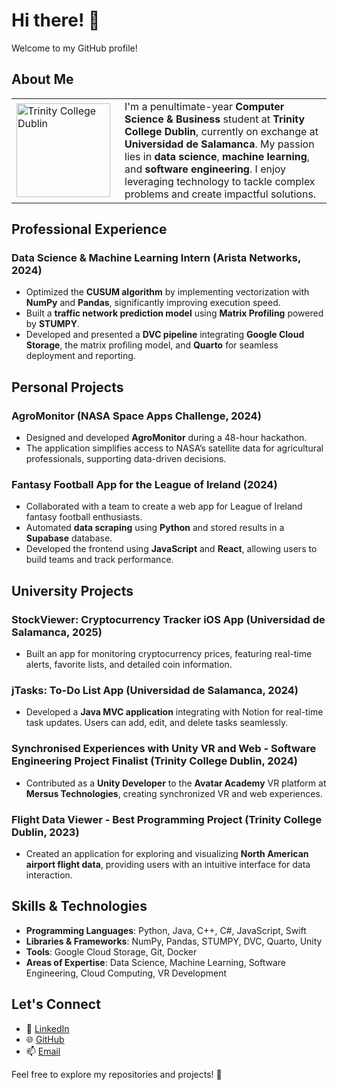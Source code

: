 # Hi there! 👋  
Welcome to my GitHub profile!  

## About Me

<table style="border-collapse: collapse; width: 100%;">
  <tr>
    <td style="padding-right: 15px; border: none;"><img src="https://yt3.googleusercontent.com/ytc/AIdro_nH7qFB7HgTxCxOt1LFqPYoL9iJR43eowDurL8ZaSNso34=s900-c-k-c0x00ffffff-no-rj" alt="Trinity College Dublin" width="150"/></td>
    <td style="border: none;">I'm a penultimate-year <strong>Computer Science & Business</strong> student at <strong>Trinity College Dublin</strong>, currently on exchange at <strong>Universidad de Salamanca</strong>. My passion lies in <strong>data science</strong>, <strong>machine learning</strong>, and <strong>software engineering</strong>. I enjoy leveraging technology to tackle complex problems and create impactful solutions.</td>
  </tr>
</table>


## Professional Experience  

### **Data Science & Machine Learning Intern** (**Arista Networks**, 2024)  
- Optimized the **CUSUM algorithm** by implementing vectorization with **NumPy** and **Pandas**, significantly improving execution speed.  
- Built a **traffic network prediction model** using **Matrix Profiling** powered by **STUMPY**.  
- Developed and presented a **DVC pipeline** integrating **Google Cloud Storage**, the matrix profiling model, and **Quarto** for seamless deployment and reporting.  

## Personal Projects  

### **AgroMonitor** (NASA Space Apps Challenge, 2024)  
- Designed and developed **AgroMonitor** during a 48-hour hackathon.  
- The application simplifies access to NASA’s satellite data for agricultural professionals, supporting data-driven decisions.  

### **Fantasy Football App for the League of Ireland** (2024)  
- Collaborated with a team to create a web app for League of Ireland fantasy football enthusiasts.  
- Automated **data scraping** using **Python** and stored results in a **Supabase** database.  
- Developed the frontend using **JavaScript** and **React**, allowing users to build teams and track performance.  

## University Projects  

### **StockViewer: Cryptocurrency Tracker iOS App** (**Universidad de Salamanca**, 2025)  
- Built an app for monitoring cryptocurrency prices, featuring real-time alerts, favorite lists, and detailed coin information.  

### **jTasks: To-Do List App** (**Universidad de Salamanca**, 2024)  
- Developed a **Java MVC application** integrating with Notion for real-time task updates. Users can add, edit, and delete tasks seamlessly.  

### **Synchronised Experiences with Unity VR and Web - Software Engineering Project Finalist** (**Trinity College Dublin**, 2024)  
- Contributed as a **Unity Developer** to the **Avatar Academy** VR platform at **Mersus Technologies**, creating synchronized VR and web experiences.  

### **Flight Data Viewer - Best Programming Project** (**Trinity College Dublin**, 2023)  
- Created an application for exploring and visualizing **North American airport flight data**, providing users with an intuitive interface for data interaction.  

## Skills & Technologies  

- **Programming Languages**: Python, Java, C++, C#, JavaScript, Swift  
- **Libraries & Frameworks**: NumPy, Pandas, STUMPY, DVC, Quarto, Unity  
- **Tools**: Google Cloud Storage, Git, Docker  
- **Areas of Expertise**: Data Science, Machine Learning, Software Engineering, Cloud Computing, VR Development  

## Let's Connect  

- 💼 [LinkedIn](https://www.linkedin.com/in/radek-dulny-2994b0190/)  
- 🌐 [GitHub](https://github.com/dulnyr)  
- 📫 [Email](mailto:radek.dulny@gmail.com)  

Feel free to explore my repositories and projects! 🚀  

